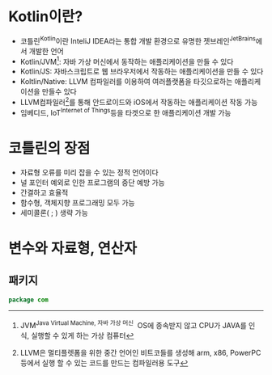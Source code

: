 # Kotlin이란?

- 코틀린<sup>Kotlin</sup>이란 InteliJ IDEA라는 통합 개발 환경으로 유명한 젯브레인<sup>JetBrains</sup>에서 개발한 언어
- Kotlin/JVM[^1]: 자바 가상 머신에서 동작하는 애플리케이션을 만들 수 있다
- Kotlin/JS: 자바스크립트로 웹 브라우저에서 작동하는 애플리케이션을 만들 수 있다
- Koltlin/Native: LLVM 컴파일러를 이용하여 여러플랫폼을 타깃으로하는 애플리케이션을 만들수 있다
- LLVM컴파일러[^2]를 통해 안드로이드와 iOS에서 작동하는 애플리케이션 작동 가능
- 임베디드, IoT<sup>Internet of Things</sup>등을 타겟으로 한 애플리케이션 개발 가능

[^1]: JVM<sup>Java Virtual Machine, 자바 가상 머신</sup>  OS에 종속받지 않고 CPU가 JAVA를 인식, 실행할 수 있게 하는 가상 컴퓨터
[^2]: LLVM은 멀티플렛폼을 위한 중간 언어인 비트코들를 생성해 arm, x86, PowerPC 등에서 실행 할 수 있는 코드를 만드는 컴파일러용 도구

# 코틀린의 장점
- 자료형 오류를 미리 잡을 수 있는 정적 언어이다
- 널 포인터 예외로 인한 프로그램의 중단 예방 가능
- 간결하고 효율적
- 함수형, 객체지향 프로그래밍 모두 가능
- 세미콜론( ; ) 생략 가능

# 변수와 자료형, 연산자
## 패키지

```kotlin
package com
```
